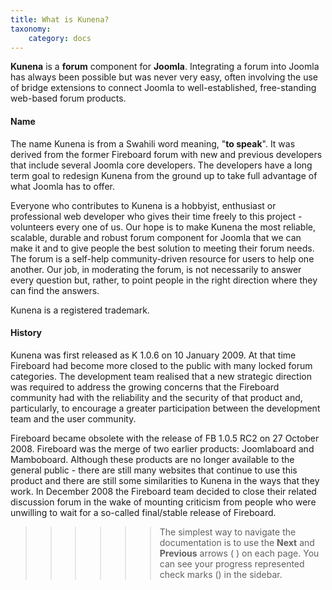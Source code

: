 ```yaml
---
title: What is Kunena?
taxonomy:
    category: docs
---
```


**Kunena** is a **forum** component for **Joomla**. Integrating a forum into Joomla has always been possible but was never very easy, often involving the use of bridge extensions to connect Joomla to well-established, free-standing web-based forum products. 

#### Name
The name Kunena is from a Swahili word meaning, "**to speak**". It was derived from the former Fireboard forum with new and previous developers that include several Joomla core developers. The developers have a long term goal to redesign Kunena from the ground up to take full advantage of what Joomla has to offer. 

Everyone who contributes to Kunena is a hobbyist, enthusiast or professional web developer who gives their time freely to this project - volunteers every one of us. Our hope is to make Kunena the most reliable, scalable, durable and robust forum component for Joomla that we can make it and to give people the best solution to meeting their forum needs. The forum is a self-help community-driven resource for users to help one another. Our job, in moderating the forum, is not necessarily to answer every question but, rather, to point people in the right direction where they can find the answers. 

Kunena is a registered trademark. 




#### History

Kunena was first released as K 1.0.6 on 10 January 2009. At that time Fireboard had become more closed to the public with many locked forum categories. The development team realised that a new strategic direction was required to address the growing concerns that the Fireboard community had with the reliability and the security of that product and, particularly, to encourage a greater participation between the development team and the user community. 

Fireboard became obsolete with the release of FB 1.0.5 RC2 on 27 October 2008. Fireboard was the merge of two earlier products: Joomlaboard and Mamboboard. Although these products are no longer available to the general public - there are still many websites that continue to use this product and there are still some similarities to Kunena in the ways that they work. In December 2008 the Fireboard team decided to close their related discussion forum in the wake of mounting criticism from people who were unwilling to wait for a so-called final/stable release of Fireboard. 



>>>>>> The simplest way to navigate the documentation is to use the **Next** and **Previous** arrows (<i class="fa fa-chevron-left"></i> <i class="fa fa-chevron-right"></i>) on each page. You can see your progress represented check marks (<i class="fa fa-check"></i>) in the sidebar.
